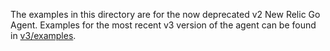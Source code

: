 The examples in this directory are for the now deprecated v2 New Relic Go
Agent.  Examples for the most recent v3 version of the agent can be found in
[v3/examples](../v3/examples).
